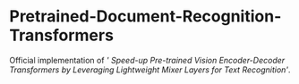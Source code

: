 # Pretrained-Document-Recognition-Transformers


Official implementation of *'
Speed-up Pre-trained Vision Encoder-Decoder Transformers by Leveraging Lightweight Mixer Layers for Text Recognition'*.

